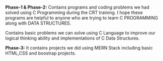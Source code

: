 **Phase-1 & Phase-2:**
Contains programs and coding problems we had solved using C Programming during the CRT training. I hope these programs are helpful to anyone who are trying to learn C PROGRAMMING along with DATA STRUCTURES.

Contains basic problems we can solve using C Language to improve our logical thinking ability and implementations of C Data Structures.

**Phase-3:**
It contains projects we did using MERN Stack including basic HTML,CSS and boostrap projects.
